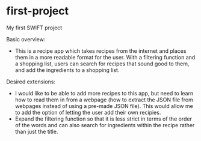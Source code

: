 # first-project
My first SWIFT project

Basic overview: 
- This is a recipe app which takes recipes from the internet and places them in a more readable format for the user. With a filtering function and a shopping list, users can search for recipes that sound good to them, and add the ingredients to a shopping list.

Desired extensions:
- I would like to be able to add more recipes to this app, but need to learn how to read them in from a webpage (how to extract the JSON file from webpages instead of using a pre-made JSON file). This would allow me to add the option of letting the user add their own recipies.
- Expand the filtering function so that it is less strict in terms of the order of the words and can also search for ingredients within the recipe rather than just the title.
